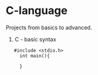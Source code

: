 # C-language
Projects from basics to advanced.
1. C - basic syntax
```
   #include <stdio.h>
     int main(){

     }
```
  
